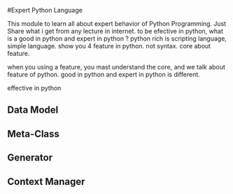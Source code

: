 #Expert Python Language

This module to learn all about expert behavior of Python Programming. 
Just Share what i get from any lecture in internet. 
to be efective in python, what is a good in python and expert in python ?
python rich is scripting language, simple language. 
show you 4 feature in python. 
not syntax. 
core about feature. 



when you using a feature, you mast understand the core, and we talk about feature of python. 
good in python and expert in python is different. 

effective in python

## Data Model 


## Meta-Class


## Generator 


## Context Manager 